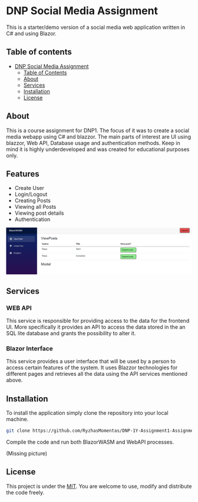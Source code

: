 
# DNP Social Media Assignment
This is a starter/demo version of a social media web application written in C# and using Blazor.

## Table of contents
- [DNP Social Media Assignment](#dnp-social-media-assignment)
  - [Table of Contents](#table-of-contents)
  - [About](#about)
  - [Services](#services)
  - [Installation](#installation)
  - [License](#license)


## About
This is a course assignment for DNP1. The focus of it was to create a social media webapp using C# and blazzor. The main parts of interest are UI using blazzor, Web API, Database usage and authentication methods. Keep in mind it is highly underdeveloped and was created for educational purposes only. 
## Features

- Create User
- Login/Logout
- Creating Posts
- Viewing all Posts
- Viewing post details
- Authentication

![UI](images/Blazzor.png)
## Services

### WEB API
This service is responsible for providing access to the data for the frontend UI. More specifically it provides an API to access the data stored in the an SQL lite database and grants the possibility to alter it.

### Blazor Interface
This service provides a user interface that will be used by a person to access certain features of the system. It uses Blazzor technologies for different pages and retrieves all the data using the API services mentioned above. 
## Installation
To install the application simply clone the repository into your local machine.
```bash
git clone https://github.com/RyzhasMomentas/DNP-1Y-Assignment1-Assignment2.git
```
Compile the code and run both BlazorWASM and WebAPI processes.

(Missing picture)
    
## License

This project is under the [MIT](https://choosealicense.com/licenses/mit/). You are welcome to use, modify and distribute the code freely.
